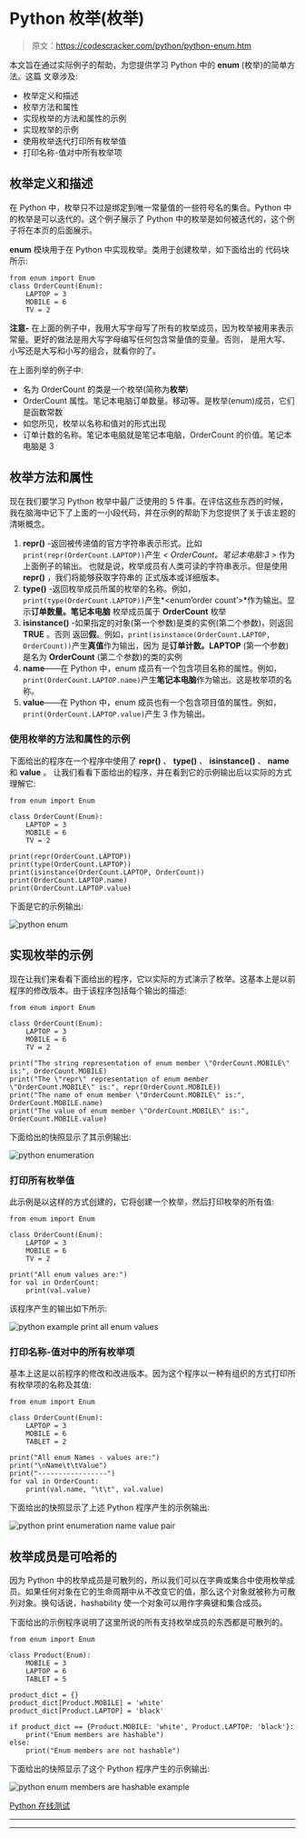 # Python 枚举(枚举)

> 原文：<https://codescracker.com/python/python-enum.htm>

本文旨在通过实际例子的帮助，为您提供学习 Python 中的 **enum** (枚举)的简单方法。这篇 文章涉及:

*   枚举定义和描述
*   枚举方法和属性
*   实现枚举的方法和属性的示例
*   实现枚举的示例
*   使用枚举迭代打印所有枚举值
*   打印名称-值对中所有枚举项

## 枚举定义和描述

在 Python 中，枚举只不过是绑定到唯一常量值的一些符号名的集合。Python 中的枚举是可以迭代的。这个例子展示了 Python 中的枚举是如何被迭代的，这个例子将在本页的后面展示。

**enum** 模块用于在 Python 中实现枚举。类用于创建枚举，如下面给出的 代码块所示:

```
from enum import Enum
class OrderCount(Enum):
    LAPTOP = 3
    MOBILE = 6
    TV = 2
```

**注意-** 在上面的例子中，我用大写字母写了所有的枚举成员，因为枚举被用来表示 常量。更好的做法是用大写字母编写任何包含常量值的变量。否则， 是用大写、小写还是大写和小写的组合，就看你的了。

在上面列举的例子中:

*   名为 OrderCount 的类是一个枚举(简称为**枚举**)
*   OrderCount 属性。笔记本电脑订单数量。移动等。是枚举(enum)成员，它们是函数常数
*   如您所见，枚举以名称和值对的形式出现
*   订单计数的名称。笔记本电脑就是笔记本电脑，OrderCount 的价值。笔记本电脑是 3

## 枚举方法和属性

现在我们要学习 Python 枚举中最广泛使用的 5 件事。在评估这些东西的时候，我在脑海中记下了上面的一小段代码，并在示例的帮助下为您提供了关于该主题的清晰概念。

1.  **repr()** -返回被传递值的官方字符串表示形式。比如 `print(repr(OrderCount.LAPTOP))`产生 *< OrderCount。笔记本电脑:3 >* 作为上面例子的输出。 也就是说，枚举成员有人类可读的字符串表示。但是使用 **repr()** ，我们将能够获取字符串的 正式版本或详细版本。
2.  **type()** -返回枚举成员所属的枚举的名称。例如， `print(type(OrderCount.LAPTOP))`产生*<enum‘order count’>*作为输出。显示**订单数量。笔记本电脑** 枚举成员属于 **OrderCount** 枚举
3.  **isinstance()** -如果指定的对象(第一个参数)是类的实例(第二个参数)，则返回 **TRUE** 。否则 返回**假**。例如，`print(isinstance(OrderCount.LAPTOP, OrderCount))`产生**真值**作为输出，因为 是**订单计数。LAPTOP** (第一个参数)是名为 **OrderCount** (第二个参数)的类的实例
4.  **name**——在 Python 中，enum 成员有一个包含项目名称的属性。例如， `print(OrderCount.LAPTOP.name)`产生**笔记本电脑**作为输出。这是枚举项的名称。
5.  **value**——在 Python 中，enum 成员也有一个包含项目值的属性。例如， `print(OrderCount.LAPTOP.value)`产生 3 作为输出。

### 使用枚举的方法和属性的示例

下面给出的程序在一个程序中使用了 **repr()** 、 **type()** 、 **isinstance()** 、 **name** 和 **value** 。 让我们看看下面给出的程序，并在看到它的示例输出后以实际的方式理解它:

```
from enum import Enum

class OrderCount(Enum):
    LAPTOP = 3
    MOBILE = 6
    TV = 2

print(repr(OrderCount.LAPTOP))
print(type(OrderCount.LAPTOP))
print(isinstance(OrderCount.LAPTOP, OrderCount))
print(OrderCount.LAPTOP.name)
print(OrderCount.LAPTOP.value)
```

下面是它的示例输出:

![python enum](img/f6bd9ac91f3abee3e95354e48e9fa775.png)

## 实现枚举的示例

现在让我们来看看下面给出的程序，它以实际的方式演示了枚举。这基本上是以前程序的修改版本。由于该程序包括每个输出的描述:

```
from enum import Enum

class OrderCount(Enum):
    LAPTOP = 3
    MOBILE = 6
    TV = 2

print("The string representation of enum member \"OrderCount.MOBILE\" is:", OrderCount.MOBILE)
print("The \"repr\" representation of enum member \"OrderCount.MOBILE\" is:", repr(OrderCount.MOBILE))
print("The name of enum member \"OrderCount.MOBILE\" is:", OrderCount.MOBILE.name)
print("The value of enum member \"OrderCount.MOBILE\" is:", OrderCount.MOBILE.value)
```

下面给出的快照显示了其示例输出:

![python enumeration](img/cf56590abdb0706b913fac59c05801bd.png)

### 打印所有枚举值

此示例是以这样的方式创建的，它将创建一个枚举，然后打印枚举的所有值:

```
from enum import Enum

class OrderCount(Enum):
    LAPTOP = 3
    MOBILE = 6
    TV = 2

print("All enum values are:")
for val in OrderCount:
    print(val.value)
```

该程序产生的输出如下所示:

![python example print all enum values](img/c6047cc566b3ee01e3675618f698afd0.png)

### 打印名称-值对中的所有枚举项

基本上这是以前程序的修改和改进版本。因为这个程序以一种有组织的方式打印所有枚举项的名称及其值:

```
from enum import Enum

class OrderCount(Enum):
    LAPTOP = 3
    MOBILE = 6
    TABLET = 2

print("All enum Names - values are:")
print("\nName\t\tValue")
print("-----------------")
for val in OrderCount:
    print(val.name, "\t\t", val.value)
```

下面给出的快照显示了上述 Python 程序产生的示例输出:

![python print enumeration name value pair](img/1e4ca20aa4f421026826e7e1321eb629.png)

## 枚举成员是可哈希的

因为 Python 中的枚举成员是可散列的，所以我们可以在字典或集合中使用枚举成员。如果任何对象在它的生命周期中从不改变它的值，那么这个对象就被称为可散列对象。换句话说，hashability 使一个对象可以用作字典键和集合成员。

下面给出的示例程序说明了这里所说的所有支持枚举成员的东西都是可散列的。

```
from enum import Enum

class Product(Enum):
    MOBILE = 3
    LAPTOP = 6
    TABLET = 5

product_dict = {}
product_dict[Product.MOBILE] = 'white'
product_dict[Product.LAPTOP] = 'black'

if product_dict == {Product.MOBILE: 'white', Product.LAPTOP: 'black'}:
    print("Enum members are hashable")
else:
    print("Enum members are not hashable")
```

下面给出的快照显示了这个 Python 程序产生的示例输出:

![python enum members are hashable example](img/385ea898711a7c8645b827a08c649564.png)

[Python 在线测试](/exam/showtest.php?subid=10)

* * *

* * *